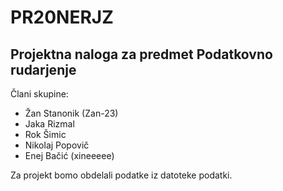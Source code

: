 # PR20NERJZ
## Projektna naloga za predmet Podatkovno rudarjenje
Člani skupine:
- Žan Stanonik (Zan-23)
- Jaka Rizmal 
- Rok Šimic 
- Nikolaj Popovič 
- Enej Bačić (xineeeee)

Za projekt bomo obdelali podatke iz datoteke podatki.
